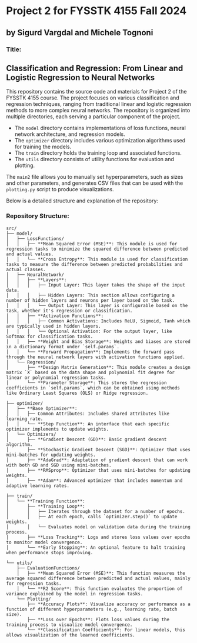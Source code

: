 # Project 2 for FYSSTK 4155 Fall 2024
## **by Sigurd Vargdal and Michele Tognoni**

### Title:
## Classification and Regression: From Linear and Logistic Regression to Neural Networks

This repository contains the source code and materials for Project 2 of the FYSSTK 4155 course. The project focuses on various classification and regression techniques, ranging from traditional linear and logistic regression methods to more complex neural networks. The repository is organized into multiple directories, each serving a particular component of the project.

- The `model` directory contains implementations of loss functions, neural network architecture, and regression models.
- The `optimizer` directory includes various optimization algorithms used for training the models.
- The `train` directory holds the training loop and associated functions.
- The `utils` directory consists of utility functions for evaluation and plotting.

The `main2` file allows you to manually set hyperparameters, such as sizes and other parameters, and generates CSV files that can be used with the `plotting.py` script to produce visualizations.

Below is a detailed structure and explanation of the repository:

### Repository Structure:
```plaintext
src/
├── model/
│   ├── LossFunctions/
│   │   ├── **Mean Squared Error (MSE)**: This module is used for regression tasks to minimize the squared difference between predicted and actual values.
│   │   └── **Cross Entropy**: This module is used for classification tasks to measure the difference between predicted probabilities and actual classes.
│   ├── NeuralNetwork/
│   │   ├── **Layers**: 
│   │   │   ├── Input Layer: This layer takes the shape of the input data.
│   │   │   ├── Hidden Layers: This section allows configuring a number of hidden layers and neurons per layer based on the task.
│   │   │   └── Output Layer: This layer is configurable based on the task, whether it's regression or classification.
│   │   ├── **Activation Functions**: 
│   │   │   ├── Common Activations: Includes ReLU, Sigmoid, Tanh which are typically used in hidden layers.
│   │   │   └── Optional Activation: For the output layer, like Softmax for classification tasks.
│   │   ├── **Weight and Bias Storage**: Weights and biases are stored in a dictionary format under `self.params`.
│   │   └── **Forward Propagation**: Implements the forward pass through the neural network layers with activation functions applied.
│   └── Regression/
│       ├── **Design Matrix Generation**: This module creates a design matrix `X` based on the data shape and polynomial fit degree for linear or polynomial regression tasks.
│       └── **Parameter Storage**: This stores the regression coefficients in `self.params`, which can be obtained using methods like Ordinary Least Squares (OLS) or Ridge regression.

├── optimizer/
│   ├── **Base Optimizer**:
│   │   ├── Common Attributes: Includes shared attributes like learning rate.
│   │   └── **Step Function**: An interface that each specific optimizer implements to update weights.
│   └── Optimizers/
│       ├── **Gradient Descent (GD)**: Basic gradient descent algorithm.
│       ├── **Stochastic Gradient Descent (SGD)**: Optimizer that uses mini-batches for updating weights.
│       ├── **AdaGrad**: Adaptation of gradient descent that can work with both GD and SGD using mini-batches.
│       ├── **RMSprop**: Optimizer that uses mini-batches for updating weights.
│       ├── **Adam**: Advanced optimizer that includes momentum and adaptive learning rates.

├── train/
│   └── **Training Function**:
│       ├── **Training Loop**: 
│       │   ├── Iterates through the dataset for a number of epochs.
│       │   ├── At each epoch, calls `optimizer.step()` to update weights.
│       │   └── Evaluates model on validation data during the training process.
│       ├── **Loss Tracking**: Logs and stores loss values over epochs to monitor model convergence.
│       └── **Early Stopping**: An optional feature to halt training when performance stops improving.

└── utils/
    ├── EvaluationFunctions/
    │   ├── **Mean Squared Error (MSE)**: This function measures the average squared difference between predicted and actual values, mainly for regression tasks.
    │   └── **R2 Score**: This function evaluates the proportion of variance explained by the model in regression tasks.
    └── Plotting/
        ├── **Accuracy Plots**: Visualize accuracy or performance as a function of different hyperparameters (e.g., learning rate, batch size).
        ├── **Loss over Epochs**: Plots loss values during the training process to visualize model convergence.
        └── **Classification Coefficients**: For linear models, this allows visualization of the learned coefficients.
